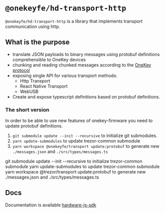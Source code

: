 # `@onekeyfe/hd-transport-http`

`@onekeyfe/hd-transport-http` is a library that implements transport communication using http.

## What is the purpose

- translate JSON payloads to binary messages using protobuf definitions comprehensible to OneKey devices
- chunking and reading chunked messages according to the [OneKey protocol](./protocol.md)
- exposing single API for various transport methods:
  - Http Transport
  - React Native Transport
  - WebUSB
- Create and expose typescript definitions based on protobuf definitions.

### The short version

In order to be able to use new features of onekey-firmware you need to update protobuf definitions.

1. `git submodule update --init --recursive` to initialize git submodules.
1. `yarn update-submodules` to update trezor-common submodule
1. `yarn workspace @onekeyfe/transport update:protobuf` to generate new `./messages.json` and `./src/types/messages.ts`

git submodule update --init --recursive to initialize trezor-common submodule
yarn update-submodules to update trezor-common submodule
yarn workspace @trezor/transport update:protobuf to generate new ./messages.json and ./src/types/messages.ts

## Docs

Documentation is available [hardware-js-sdk](https://developer.onekey.so/connect-to-hardware/hardware-sdk/start)
